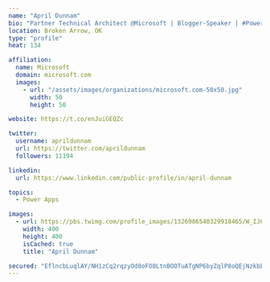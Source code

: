 ```yaml
---
name: "April Dunnam"
bio: "Partner Technical Architect @Microsoft | Blogger-Speaker | #PowerApps, #PowerAutomate, #Office365, #SharePoint | #WIT | #Karaoke Queen"
location: Broken Arrow, OK
type: "profile"
heat: 134

affiliation:
  name: Microsoft
  domain: microsoft.com
  images:
    - url: "/assets/images/organizations/microsoft.com-50x50.jpg"
      width: 50
      height: 50

website: https://t.co/enJuiGEQZc

twitter:
  username: aprildunnam
  url: https://twitter.com/aprildunnam
  followers: 11194

linkedin:
  url: https://www.linkedin.com/public-profile/in/april-dunnam

topics:
  - Power Apps

images:
  - url: https://pbs.twimg.com/profile_images/1326986540329918465/W_IJ6Ih2_400x400.jpg
    width: 400
    height: 400
    isCached: true
    title: "April Dunnam"

secured: "EflncbLuqlAY/NH1zCq2rqzyOd8oFO8LtnBOOTuATgNP6byZqlP8oQEjNzkbEJ3uuwLEz05MdwMw+ZZjPTyGVFDr6H2zrHhzYQznjTRzbFygJ6Sf4QIIcOSVgtvzt0gBzYFcD28h4SuqcpxFPNCrrXmyv2weM1Vu9bB8c5yYY/ZW4MTkt8AbOzgpBDqYvpBX0SiUyit9bLQtvCWcCCAGhA8nxut5RwxtaPA99RGQJY3M91HOmm6IjwxUAjT1HqKPCtG5+9npr0h7DqGfue9+dh53HBO/Wof5jgmkZ1ZiyUwpe+l2XDvjtTYIQSB3J7bwtnz1k0h6wF/AilgZdvHYzlpdlWBnyUjKoAGKPSa1BUvKRbKlbHaxQex+7R8Hd5LTMIbEkGmGo/lAHpTWyUdJW0TiY0SyK9K/rM9N/VJUlaE=;Rc2ECZ1xCixdpMvf3zPw8Q=="
---
```


